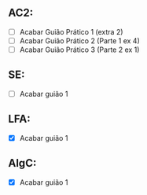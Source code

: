 ## AC2:
- [ ] Acabar Guião Prático 1 (extra 2)
- [ ] Acabar Guião Prático 2 (Parte 1 ex 4)
- [ ] Acabar Guião Prático 3 (Parte 2 ex 1)

## SE:
- [ ] Acabar guião 1

## LFA:
- [x] Acabar guião 1

## AlgC: 
- [x] Acabar guião 1
